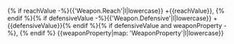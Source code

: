 {% if reachValue -%}{{'Weapon.Reach'|l|lowercase}} +{{reachValue}}, {% endif %}{% if defensiveValue -%}{{'Weapon.Defensive'|l|lowercase}} +{{defensiveValue}}{% endif %}{% if defensiveValue and weaponProperty -%}, {% endif %} {{weaponProperty|map: 'WeaponProperty'|l|lowercase}}